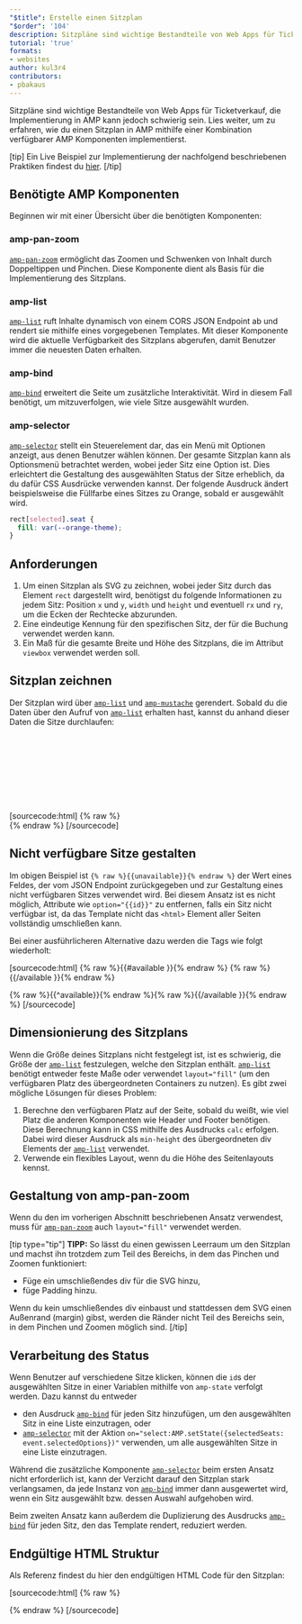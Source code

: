 ```yaml
---
"$title": Erstelle einen Sitzplan
"$order": '104'
description: Sitzpläne sind wichtige Bestandteile von Web Apps für Ticketverkauf, die Implementierung in AMP kann jedoch schwierig sein. Lies weiter, um zu erfahren, wie du einen Sitzplan in AMP implementierst, indem
tutorial: 'true'
formats:
- websites
author: kul3r4
contributors:
- pbakaus
---
```


Sitzpläne sind wichtige Bestandteile von Web Apps für Ticketverkauf, die Implementierung in AMP kann jedoch schwierig sein. Lies weiter, um zu erfahren, wie du einen Sitzplan in AMP mithilfe einer Kombination verfügbarer AMP Komponenten implementierst.

[tip] Ein Live Beispiel zur Implementierung der nachfolgend beschriebenen Praktiken findest du [hier](../../../documentation/examples/documentation/SeatMap.html). [/tip]

## Benötigte AMP Komponenten

Beginnen wir mit einer Übersicht über die benötigten Komponenten:

### amp-pan-zoom

[`amp-pan-zoom`](../../../documentation/components/reference/amp-pan-zoom.md) ermöglicht das Zoomen und Schwenken von Inhalt durch Doppeltippen und Pinchen. Diese Komponente dient als Basis für die Implementierung des Sitzplans.

### amp-list

[`amp-list`](../../../documentation/components/reference/amp-list.md) ruft Inhalte dynamisch von einem CORS JSON Endpoint ab und rendert sie mithilfe eines vorgegebenen Templates. Mit dieser Komponente wird die aktuelle Verfügbarkeit des Sitzplans abgerufen, damit Benutzer immer die neuesten Daten erhalten.

### amp-bind

[`amp-bind`](../../../documentation/components/reference/amp-bind.md) erweitert die Seite um zusätzliche Interaktivität. Wird in diesem Fall benötigt, um mitzuverfolgen, wie viele Sitze ausgewählt wurden.

### amp-selector

[`amp-selector`](../../../documentation/components/reference/amp-selector.md) stellt ein Steuerelement dar, das ein Menü mit Optionen anzeigt, aus denen Benutzer wählen können. Der gesamte Sitzplan kann als Optionsmenü betrachtet werden, wobei jeder Sitz eine Option ist. Dies erleichtert die Gestaltung des ausgewählten Status der Sitze erheblich, da du dafür CSS Ausdrücke verwenden kannst. Der folgende Ausdruck ändert beispielsweise die Füllfarbe eines Sitzes zu Orange, sobald er ausgewählt wird.

```css
rect[selected].seat {
  fill: var(--orange-theme);
}
```

## Anforderungen

1. Um einen Sitzplan als SVG zu zeichnen, wobei jeder Sitz durch das Element `rect` dargestellt wird, benötigst du folgende Informationen zu jedem Sitz: Position `x` und `y`, `width` und `height` und eventuell `rx` und `ry`, um die Ecken der Rechtecke abzurunden.
2. Eine eindeutige Kennung für den spezifischen Sitz, der für die Buchung verwendet werden kann.
3. Ein Maß für die gesamte Breite und Höhe des Sitzplans, die im Attribut `viewbox` verwendet werden soll.

## Sitzplan zeichnen

Der Sitzplan wird über [`amp-list`](../../../documentation/components/reference/amp-list.md) und [`amp-mustache`](../../../documentation/components/reference/amp-mustache.md) gerendert. Sobald du die Daten über den Aufruf von [`amp-list`](../../../documentation/components/reference/amp-list.md) erhalten hast, kannst du anhand dieser Daten die Sitze durchlaufen:

[sourcecode:html]
{% raw %}<svg preserveAspectRatio="xMidYMin slice" viewBox="0 0 {{width}} {{height}}">
{{#seats}}
<rect option="{{id}}" role="button" tabindex="0" class="seat {{unavailable}}" x="{{x}}" y="{{y}}" width="{{width}}" height="{{height}}" rx="{{rx}}" ry="{{ry}}"/>
{{/seats}}
</svg>{% endraw %}
[/sourcecode]

## Nicht verfügbare Sitze gestalten

Im obigen Beispiel ist `{% raw %}{{unavailable}}{% endraw %}` der Wert eines Feldes, der vom JSON Endpoint zurückgegeben und zur Gestaltung eines nicht verfügbaren Sitzes verwendet wird. Bei diesem Ansatz ist es nicht möglich, Attribute wie `option="{{id}}"` zu entfernen, falls ein Sitz nicht verfügbar ist, da das Template nicht das `<html>` Element aller Seiten vollständig umschließen kann.

Bei einer ausführlicheren Alternative dazu werden die Tags wie folgt wiederholt:

[sourcecode:html]
{% raw %}{{#available }}{% endraw %}
<rect option="{{id}}" role="button" tabindex="0" class="seat" x="{{x}}" y="{{y}}" width="{{width}}" height="{{height}}" rx="{{rx}}" ry="{{ry}}"/>{% raw %}{{/available }}{% endraw %}

{% raw %}{{^available}}{% endraw %}<rect role="button" tabindex="0" class="seat unavailable" x="{{x}}" y="{{y}}" width="{{width}}" height="{{height}}" rx="{{rx}}" ry="{{ry}}"/>{% raw %}{{/available }}{% endraw %}
[/sourcecode]

## Dimensionierung des Sitzplans

Wenn die Größe deines Sitzplans nicht festgelegt ist, ist es schwierig, die Größe der [`amp-list`](../../../documentation/components/reference/amp-list.md) festzulegen, welche den Sitzplan enthält. [`amp-list`](../../../documentation/components/reference/amp-list.md) benötigt entweder feste Maße oder verwendet `layout="fill"` (um den verfügbaren Platz des übergeordneten Containers zu nutzen). Es gibt zwei mögliche Lösungen für dieses Problem:

1. Berechne den verfügbaren Platz auf der Seite, sobald du weißt, wie viel Platz die anderen Komponenten wie Header und Footer benötigen. Diese Berechnung kann in CSS mithilfe des Ausdrucks `calc` erfolgen. Dabei wird dieser Ausdruck als `min-height` des übergeordneten div Elements der [`amp-list`](../../../documentation/components/reference/amp-list.md) verwendet.
2. Verwende ein flexibles Layout, wenn du die Höhe des Seitenlayouts kennst.

## Gestaltung von amp-pan-zoom

Wenn du den im vorherigen Abschnitt beschriebenen Ansatz verwendest, muss für [`amp-pan-zoom`](../../../documentation/components/reference/amp-pan-zoom.md) auch `layout="fill"` verwendet werden.

[tip type="tip"] **TIPP:** So lässt du einen gewissen Leerraum um den Sitzplan und machst ihn trotzdem zum Teil des Bereichs, in dem das Pinchen und Zoomen funktioniert:

- Füge ein umschließendes div für die SVG hinzu,
- füge Padding hinzu.

Wenn du kein umschließendes div einbaust und stattdessen dem SVG einen Außenrand (margin) gibst, werden die Ränder nicht Teil des Bereichs sein, in dem Pinchen und Zoomen möglich sind. [/tip]

## Verarbeitung des Status

Wenn Benutzer auf verschiedene Sitze klicken, können die `id`s der ausgewählten Sitze in einer Variablen mithilfe von `amp-state` verfolgt werden. Dazu kannst du entweder

- den Ausdruck [`amp-bind`](../../../documentation/components/reference/amp-bind.md) für jeden Sitz hinzufügen, um den ausgewählten Sitz in eine Liste einzutragen, oder
- [`amp-selector`](../../../documentation/components/reference/amp-selector.md) mit der Aktion `on="select:AMP.setState({selectedSeats: event.selectedOptions})"` verwenden, um alle ausgewählten Sitze in eine Liste einzutragen.

Während die zusätzliche Komponente [`amp-selector`](../../../documentation/components/reference/amp-selector.md) beim ersten Ansatz nicht erforderlich ist, kann der Verzicht darauf den Sitzplan stark verlangsamen, da jede Instanz von [`amp-bind`](../../../documentation/components/reference/amp-bind.md) immer dann ausgewertet wird, wenn ein Sitz ausgewählt bzw. dessen Auswahl aufgehoben wird.

Beim zweiten Ansatz kann außerdem die Duplizierung des Ausdrucks [`amp-bind`](../../../documentation/components/reference/amp-bind.md) für jeden Sitz, den das Template rendert, reduziert werden.

## Endgültige HTML Struktur

Als Referenz findest du hier den endgültigen HTML Code für den Sitzplan:

[sourcecode:html]
{% raw %}<div class="seatmap-container">
  <amp-list layout="fill" src="/json/seats.json" binding="no" items="." single-item noloading>
    <template type="amp-mustache">
      <amp-pan-zoom layout="fill" class="seatmap">
        <amp-selector multiple on="select:AMP.setState({
          selectedSeats: event.selectedOptions
        })" layout="fill">
          <div class="svg-container">
            <svg preserveAspectRatio="xMidYMin slice" viewBox="0 0 {{width}} {{height}}">
            {{#seats}}
              <rect option="{{id}}" role="button"
               tabindex="0" class="seat {{unavailable}}"
              x="{{x}}" y="{{y}}"
              width="{{width}}" height="{{height}}"
              rx="{{rx}}" ry="{{ry}}"/>
            {{/seats}}
            </svg>
          </div>
        </amp-selector>
      </amp-pan-zoom>
    </template>
  </amp-list>
</div>{% endraw %}
[/sourcecode]
